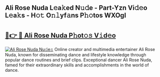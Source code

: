 ## Ali Rose Nuda L𝚎a𝚔ed N𝚞𝚍e - Part-Yzn Vi𝚍𝚎o L𝚎a𝚔s - H𝚘𝚝 O𝚗𝚕yf𝚊ns P𝚑𝚘tos WXOgI

# <h2><a href="http://kf5kt1.oniu.top/?m=Ali+Rose+Nuda">🔗👉 🔴 Ali Rose Nuda P𝚑ot𝚘𝚜 V𝚒d𝚎o</a></h2>

[![Ali Rose Nuda Nu𝚍e𝚜](https://i.imgur.com/0qMVB7G.gif)](http://kf5kt1.oniu.top/?m=Ali+Rose+Nuda)
Online creator and multimedia entertainer Ali Rose Nuda, known for disseminating dance and lifestyle knowledge through popular dance routines and brief clips. Exceptional dancer Ali Rose Nuda, famed for their extraordinary skills and accomplishments in the world of dance.  
